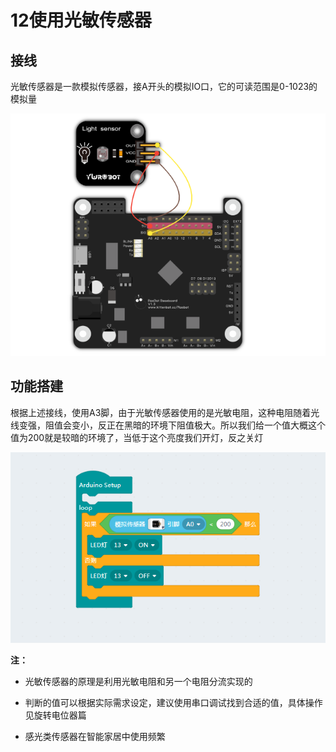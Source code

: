 # 12使用光敏传感器

## 接线

光敏传感器是一款模拟传感器，接A开头的模拟IO口，它的可读范围是0-1023的模拟量

![](./light/light_jie_1.png)

## 功能搭建

根据上述接线，使用A3脚，由于光敏传感器使用的是光敏电阻，这种电阻随着光线变强，阻值会变小，反正在黑暗的环境下阻值极大。所以我们给一个值大概这个值为200就是较暗的环境了，当低于这个亮度我们开灯，反之关灯

![](./light/light_1.png)

__注：__

- 光敏传感器的原理是利用光敏电阻和另一个电阻分流实现的

- 判断的值可以根据实际需求设定，建议使用串口调试找到合适的值，具体操作见旋转电位器篇

- 感光类传感器在智能家居中使用频繁